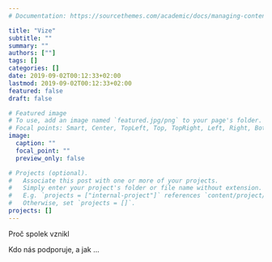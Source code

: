 ```yaml
---
# Documentation: https://sourcethemes.com/academic/docs/managing-content/

title: "Vize"
subtitle: ""
summary: ""
authors: [""]
tags: []
categories: []
date: 2019-09-02T00:12:33+02:00
lastmod: 2019-09-02T00:12:33+02:00
featured: false
draft: false

# Featured image
# To use, add an image named `featured.jpg/png` to your page's folder.
# Focal points: Smart, Center, TopLeft, Top, TopRight, Left, Right, BottomLeft, Bottom, BottomRight.
image:
  caption: ""
  focal_point: ""
  preview_only: false

# Projects (optional).
#   Associate this post with one or more of your projects.
#   Simply enter your project's folder or file name without extension.
#   E.g. `projects = ["internal-project"]` references `content/project/deep-learning/index.md`.
#   Otherwise, set `projects = []`.
projects: []
---
```


Proč spolek vznikl

Kdo nás podporuje, a jak ...

